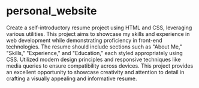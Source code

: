# personal_website
Create a self-introductory resume project using HTML and CSS, leveraging various utilities.  This project aims to showcase my skills and experience in web development while demonstrating proficiency in front-end technologies. The resume should include sections such as "About Me," "Skills," "Experience," and "Education," each styled appropriately using CSS. Utilized modern design principles and responsive techniques like media queries to ensure compatibility across devices. This project provides an excellent opportunity to showcase creativity and attention to detail in crafting a visually appealing and informative resume.
